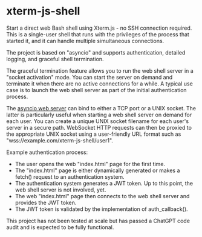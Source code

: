 # xterm-js-shell
Start a direct web Bash shell using Xterm.js - no SSH connection required. This is a single-user shell that runs with the privileges of the process that started it, and it can handle multiple simultaneous connections.

The project is based on "asyncio" and supports authentication, detailed logging, and graceful shell termination.

The graceful termination feature allows you to run the web shell server in a "socket activation" mode. You can start the server on demand and terminate it when there are no active connections for a while. A typical use case is to launch the web shell server as part of the initial authentication process.

The [asyncio web server](https://websockets.readthedocs.io/en/stable/reference/asyncio/server.html#creating-a-server) can bind to either a TCP port or a UNIX socket. The latter is particularly useful when starting a web shell server on demand for each user. You can create a unique UNIX socket filename for each user's server in a secure path. WebSocket HTTP requests can then be proxied to the appropriate UNIX socket using a user-friendly URL format such as "wss://example.com/xterm-js-shell/user1".

Example authentication process:
- The user opens the web "index.html" page for the first time.
- The "index.html" page is either dynamically generated or makes a fetch() request to an authentication system.
- The authentication system generates a JWT token. Up to this point, the web shell server is not involved, yet.
- The web "index.html" page then connects to the web shell server and provides the JWT token.
- The JWT token is validated by the implementation of auth_callback().

This project has not been tested at scale but has passed a ChatGPT code audit and is expected to be fully functional.
